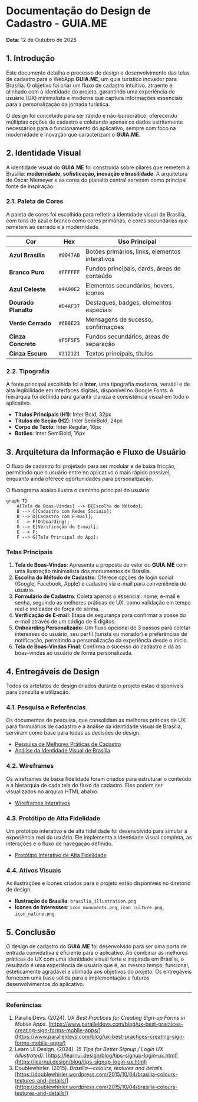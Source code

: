 # Documentação do Design de Cadastro - GUIA.ME


**Data**: 12 de Outubro de 2025

## 1. Introdução

Este documento detalha o processo de design e desenvolvimento das telas de cadastro para o WebApp **GUIA.ME**, um guia turístico inovador para Brasília. O objetivo foi criar um fluxo de cadastro intuitivo, atraente e alinhado com a identidade do projeto, garantindo uma experiência de usuário (UX) minimalista e moderna que captura informações essenciais para a personalização da jornada turística.

O design foi concebido para ser rápido e não-burocrático, oferecendo múltiplas opções de cadastro e coletando apenas os dados estritamente necessários para o funcionamento do aplicativo, sempre com foco na modernidade e inovação que caracterizam o **GUIA.ME**.

## 2. Identidade Visual

A identidade visual do **GUIA.ME** foi construída sobre pilares que remetem à Brasília: **modernidade, sofisticação, inovação e brasilidade**. A arquitetura de Oscar Niemeyer e as cores do planalto central serviram como principal fonte de inspiração.

### 2.1. Paleta de Cores

A paleta de cores foi escolhida para refletir a identidade visual de Brasília, com tons de azul e branco como cores primárias, e cores secundárias que remetem ao cerrado e à modernidade.

| Cor                 | Hex       | Uso Principal                                    |
| ------------------- | --------- | ------------------------------------------------ |
| **Azul Brasília**   | `#0047AB` | Botões primários, links, elementos interativos   |
| **Branco Puro**     | `#FFFFFF` | Fundos principais, cards, áreas de conteúdo      |
| **Azul Celeste**    | `#4A90E2` | Elementos secundários, hovers, ícones            |
| **Dourado Planalto**| `#D4AF37` | Destaques, badges, elementos especiais         |
| **Verde Cerrado**   | `#6B8E23` | Mensagens de sucesso, confirmações             |
| **Cinza Concreto**  | `#F5F5F5` | Fundos secundários, áreas de separação         |
| **Cinza Escuro**    | `#212121` | Textos principais, títulos                     |

### 2.2. Tipografia

A fonte principal escolhida foi a **Inter**, uma tipografia moderna, versátil e de alta legibilidade em interfaces digitais, disponível no Google Fonts. A hierarquia foi definida para garantir clareza e consistência visual em todo o aplicativo.

- **Títulos Principais (H1)**: Inter Bold, 32px
- **Títulos de Seção (H2)**: Inter SemiBold, 24px
- **Corpo de Texto**: Inter Regular, 16px
- **Botões**: Inter SemiBold, 16px

## 3. Arquitetura da Informação e Fluxo de Usuário

O fluxo de cadastro foi projetado para ser modular e de baixa fricção, permitindo que o usuário entre no aplicativo o mais rápido possível, enquanto ainda oferece oportunidades para personalização.

O fluxograma abaixo ilustra o caminho principal do usuário:

```mermaid
graph TD
    A[Tela de Boas-Vindas] --> B{Escolha do Método};
    B --> C[Cadastro com Redes Sociais];
    B --> D[Cadastro com E-mail];
    C --> F(Onboarding);
    D --> E[Verificação de E-mail];
    E --> F;
    F --> G[Tela Principal do App];
```

### Telas Principais

1.  **Tela de Boas-Vindas**: Apresenta a proposta de valor do **GUIA.ME** com uma ilustração minimalista dos monumentos de Brasília.
2.  **Escolha do Método de Cadastro**: Oferece opções de login social (Google, Facebook, Apple) e cadastro via e-mail para conveniência do usuário.
3.  **Formulário de Cadastro**: Coleta apenas o essencial: nome, e-mail e senha, seguindo as melhores práticas de UX, como validação em tempo real e indicador de força de senha.
4.  **Verificação de E-mail**: Etapa de segurança para confirmar a posse do e-mail através de um código de 6 dígitos.
5.  **Onboarding Personalizado**: Um fluxo opcional de 3 passos para coletar interesses do usuário, seu perfil (turista ou morador) e preferências de notificação, permitindo a personalização da experiência desde o início.
6.  **Tela de Boas-Vindas Final**: Confirma o sucesso do cadastro e dá as boas-vindas ao usuário de forma personalizada.

## 4. Entregáveis de Design

Todos os artefatos de design criados durante o projeto estão disponíveis para consulta e utilização.

### 4.1. Pesquisa e Referências

Os documentos de pesquisa, que consolidam as melhores práticas de UX para formulários de cadastro e a análise da identidade visual de Brasília, serviram como base para todas as decisões de design.

- [Pesquisa de Melhores Práticas de Cadastro](./pesquisa_cadastro.md)
- [Análise da Identidade Visual de Brasília](./identidade_visual_brasilia.md)

### 4.2. Wireframes

Os wireframes de baixa fidelidade foram criados para estruturar o conteúdo e a hierarquia de cada tela do fluxo de cadastro. Eles podem ser visualizados no arquivo HTML abaixo.

- [Wireframes Interativos](./wireframes.html)

### 4.3. Protótipo de Alta Fidelidade

Um protótipo interativo e de alta fidelidade foi desenvolvido para simular a experiência real do usuário. Ele implementa a identidade visual completa, as interações e o fluxo de navegação definido.

- [Protótipo Interativo de Alta Fidelidade](./prototipo.html)

### 4.4. Ativos Visuais

As ilustrações e ícones criados para o projeto estão disponíveis no diretório de design.

- **Ilustração de Brasília**: `brasilia_illustration.png`
- **Ícones de Interesses**: `icon_monuments.png`, `icon_culture.png`, `icon_nature.png`

## 5. Conclusão

O design de cadastro do **GUIA.ME** foi desenvolvido para ser uma porta de entrada convidativa e eficiente para o aplicativo. Ao combinar as melhores práticas de UX com uma identidade visual forte e inspirada em Brasília, o resultado é uma experiência de usuário que é, ao mesmo tempo, funcional, esteticamente agradável e alinhada aos objetivos do projeto. Os entregáveis fornecem uma base sólida para a implementação e futuros desenvolvimentos do aplicativo.

---

### Referências

1.  ParallelDevs. (2024). *UX Best Practices for Creating Sign-up Forms in Mobile Apps*. [https://www.paralleldevs.com/blog/ux-best-practices-creating-sign-forms-mobile-apps/](https://www.paralleldevs.com/blog/ux-best-practices-creating-sign-forms-mobile-apps/)
2.  Learn UI Design. (2024). *15 Tips for Better Signup / Login UX (Illustrated)*. [https://learnui.design/blog/tips-signup-login-ux.html](https://learnui.design/blog/tips-signup-login-ux.html)
3.  Doublewhirler. (2015). *Brasilia—colours, textures and details*. [https://doublewhirler.wordpress.com/2015/10/04/brasilia-colours-textures-and-details/](https://doublewhirler.wordpress.com/2015/10/04/brasilia-colours-textures-and-details/)

